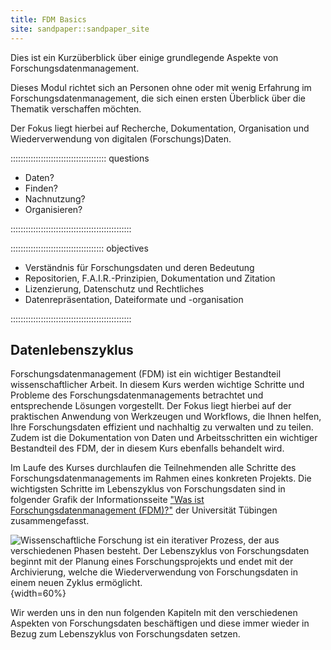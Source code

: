 ```yaml
---
title: FDM Basics
site: sandpaper::sandpaper_site
---
```


Dies ist ein Kurzüberblick über einige grundlegende Aspekte von Forschungsdatenmanagement.

Dieses Modul richtet sich an Personen ohne oder mit wenig Erfahrung im Forschungsdatenmanagement, die sich einen ersten Überblick über die Thematik verschaffen möchten.

Der Fokus liegt hierbei auf Recherche, Dokumentation, Organisation und Wiederverwendung von digitalen (Forschungs)Daten.

:::::::::::::::::::::::::::::::::::::: questions 

- Daten?
- Finden?
- Nachnutzung?
- Organisieren?


::::::::::::::::::::::::::::::::::::::::::::::::

::::::::::::::::::::::::::::::::::::: objectives

- Verständnis für Forschungsdaten und deren Bedeutung
- Repositorien, F.A.I.R.-Prinzipien, Dokumentation und Zitation
- Lizenzierung, Datenschutz und Rechtliches
- Datenrepräsentation, Dateiformate und -organisation


::::::::::::::::::::::::::::::::::::::::::::::::


## Datenlebenszyklus

Forschungsdatenmanagement (FDM) ist ein wichtiger Bestandteil wissenschaftlicher Arbeit. 
In diesem Kurs werden wichtige Schritte und Probleme des Forschungsdatenmanagements betrachtet und entsprechende Lösungen vorgestellt.
Der Fokus liegt hierbei auf der praktischen Anwendung von Werkzeugen und Workflows, die Ihnen helfen, Ihre Forschungsdaten effizient und nachhaltig zu verwalten und zu teilen.
Zudem ist die Dokumentation von Daten und Arbeitsschritten ein wichtiger Bestandteil des FDM, der in diesem Kurs ebenfalls behandelt wird.

Im Laufe des Kurses durchlaufen die Teilnehmenden alle Schritte des Forschungsdatenmanagements im Rahmen eines konkreten Projekts.
Die wichtigsten Schritte im Lebenszyklus von Forschungsdaten sind in folgender Grafik der Informationsseite ["Was ist Forschungsdatenmanagement (FDM)?"](https://uni-tuebingen.de/de/240762) der Universität Tübingen zusammengefasst.

![Wissenschaftliche Forschung ist ein iterativer Prozess, der aus verschiedenen Phasen besteht.
Der Lebenszyklus von Forschungsdaten beginnt mit der Planung eines Forschungsprojekts und endet mit der Archivierung, welche die Wiederverwendung von Forschungsdaten in einem neuen Zyklus ermöglicht.](https://uni-tuebingen.de/fileadmin/_processed_/6/b/csm_FDM_Lebenszyklus_d1353825c4.png){width=60%}

Wir werden uns in den nun folgenden Kapiteln mit den verschiedenen Aspekten von Forschungsdaten beschäftigen und diese immer wieder in Bezug zum Lebenszyklus von Forschungsdaten setzen.




